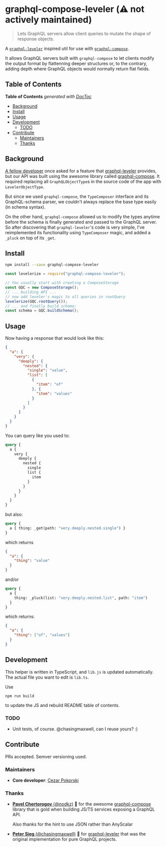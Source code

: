# graphql-compose-leveler (:warning: not actively maintained) 

> Lets GraphQL servers allow client queries to mutate the shape of response objects.

A [`graphql-leveler`][graphql-leveler] inspired util for use with [`graphql-compose`][graphql-leveler].
 
 It allows GraphQL servers built with `graphql-compose` to let clients modify the output format by flattenning deeper structures or, to the contrary, adding depth where GraphQL objects would normally return flat fields.
 
 
 
## Table of Contents

<!-- START doctoc generated TOC please keep comment here to allow auto update -->
<!-- DON'T EDIT THIS SECTION, INSTEAD RE-RUN doctoc TO UPDATE -->
**Table of Contents**  *generated with [DocToc](https://github.com/thlorenz/doctoc)*

- [Background](#background)
- [Install](#install)
- [Usage](#usage)
- [Development](#development)
  - [TODO](#todo)
- [Contribute](#contribute)
  - [Maintainers](#maintainers)
  - [Thanks](#thanks)

<!-- END doctoc generated TOC please keep comment here to allow auto update -->
 
## Background
 
 [A fellow developer](https://github.com/deviousm) once asked for a feature that [graphql-leveler][graphql-leveler] provides, but our API was built using the awesome library called [graphql-compose][graphql-compose]. It required replacing all `GraphQLObjectType`s in the source code of the app with `LevelerObjectType`.
  
  But since we used `graphql-compose`, the `TypeComposer` interface and its GraphQL-schema parser, we couldn't always replace the base type easily (in schema syntax). 
  
  On the other hand, `graphql-compose` allowed us to modify the types anytime before the schema is finally generated and passed to the GraphQL server. So after discovering that `graphql-leveler`'s code is very simple, I've reimplemented its functionality using `TypeComposer` magic, and added a `_pluck` on top of its `_get`.
 
 
## Install

```bash
npm install --save graphql-compose-leveler
```

```js
const levelerize = require("graphql-compose-leveler");

// You usually start with creating a ComposeStorage
const GQC = new ComposeStorage();
// ... building API ...
// now add leveler's magic to all queries in rootQuery 
levelerize(GQC.rootQuery());
// ... and finally build schema:
const schema = GQC.buildSchema();
```

## Usage

Now having a response that would look like this:
```json
{
  "a": {
    "very": {
      "deeply": {
        "nested": {
          "single": "value",
          "list": [
            {
              "item": "of"
            }, {
              "item": "values"
            }
          ]
        }
      }
    }
  }
}
```

You can query like you used to:
```graphql
query {
  a {
    very {
      deeply {
        nested {
          single
          list {
            item
          }
        }
      }
    }
  }
}
```

but also:
```graphql
query {
  a { thing: _get(path: "very.deeply.nested.single") }
}
```
which returns
```json
{
  "a": {
    "thing": "value"
  }
}
```

and/or 
```graphql
query {
  a { 
    thing: _pluck(list: "very.deeply.nested.list", path: "item") 
  }
}
```
which returns:
```json
{
  "a": {
    "thing": ["of", "values"]
  }
}
```


## Development

This helper is written in TypeScript, and `lib.js` is updated automatically. The actual file you want to edit is `lib.ts`.

Use 

    npm run build

to update the JS and rebuild README table of contents.

### TODO

* Unit tests, of course. @chasingmaxwell, can I reuse yours? :) 


## Contribute

PRs accepted. Semver versioning used.

### Maintainers

* **Core developer**: [Cezar Pokorski](https://www.linkedin.com/in/ikari)

### Thanks

* [**Pavel Chertorogov** (@nodkz)](https://github.com/nodkz) 🍻 for the awesome [graphql-compose][graphql-compose] library that is gold when building JS/TS services exposing a GraphQL API.

  Also thanks for the hint to use JSON rather than AnyScalar
* [**Peter Sieg** (@chasingmaxwell)](https://github.com/chasingmaxwell) 🍺 for [graphql-leveler][graphql-leveler] that was the original implementation for pure GraphQL projects.



[graphql-leveler]: https://github.com/chasingmaxwell/graphql-leveler
[graphql-compose]: https://github.com/nodkz/graphql-compose
